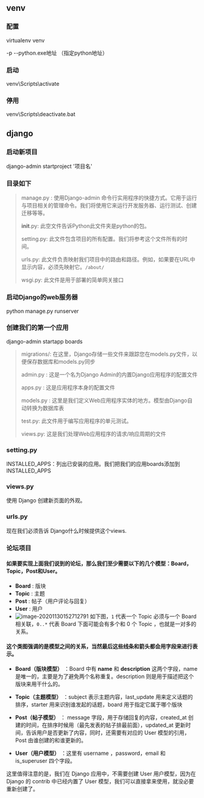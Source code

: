 ## venv

### 配置

virtualenv venv

-p --python.exe地址  （指定python地址）

### 启动

venv\Scripts\activate

### 停用

venv\Scripts\deactivate.bat



## django

### 启动新项目

django-admin startproject '项目名'

### 目录如下

> manage.py : 使用Django-admin 命令行实用程序的快捷方式。它用于运行与项目相关的管理命令。我们将使用它来运行开发服务器、运行测试、创建迁移等等。
>
> __init__.py: 此空文件告诉Python此文件夹是python的包。
>
> setting.py: 此文件包含项目的所有配置。我们将参考这个文件所有的时间。
>
> urls.py: 此文件负责映射我们项目中的路由和路径。例如，如果要在URL中显示内容，必须先映射它。`/about/`
>
> wsgi.py: 此文件是用于部署的简单网关接口

### 启动Django的web服务器

python manage.py runserver

### 创建我们的第一个应用

django-admin startapp boards

> migrations/: 在这里，Django存储一些文件来跟踪您在models.py文件，以便保存数据库和models.py同步
>
> admin.py : 这是一个名为Django Admin的内置Django应用程序的配置文件
>
> apps.py : 这是应用程序本身的配置文件
>
> models.py : 这里是我们定义Web应用程序实体的地方。模型由Django自动转换为数据库表
>
> test.py: 此文件用于编写应用程序的单元测试。
>
> views.py: 这是我们处理Web应用程序的请求/响应周期的文件

### setting.py

INSTALLED_APPS：列出已安装的应用。我们把我们的应用boards添加到 INSTALLED_APPS

### views.py

使用 Django 创建新页面的外观。

### urls.py

现在我们必须告诉 Django什么时候提供这个views.

### 论坛项目

#### 如果要实现上面我们说到的论坛，那么我们至少需要以下的几个模型：**Board**，**Topic**，**Post**和**User**。

- **Board** : 版块
- **Topic** : 主题
- **Post** : 帖子（用户评论与回复）
- **User** : 用户
- ![image-20201130152712791](C:\Users\Administrator\AppData\Roaming\Typora\typora-user-images\image-20201130152712791.png)
  如下图，`1` 代表一个 Topic 必须与一个 Board 相关联，`0..*` 代表 Board 下面可能会有多个和 0 个 Topic ，也就是一对多的关系。

#### 这个类图强调的是模型之间的关系，当然最后这些线条和箭头都会用字段来进行表示。

- **Board（版块模型）** ：Board 中有 **name** 和 **description** 这两个字段，name 是唯一的，主要是为了避免两个名称重复。description 则是用于描述把这个版块来用干什么的。

- **Topic（主题模型）** ：subject 表示主题内容，last_update 用来定义话题的排序，starter 用来识别谁发起的话题，board 用于指定它属于哪个版块

- **Post（帖子模型）** ： message 字段，用于存储回复的内容，created_at 创建的时间，在排序时候用（最先发表的帖子排最前面），updated_at 更新时间，告诉用户是否更新了内容，同时，还需要有对应的 User 模型的引用，Post 由谁创建的和谁更新的。

- **User（用户模型）** ：这里有 username ，password，email 和 is_superuser 四个字段。

这里值得注意的是，我们在 Django 应用中，不需要创建 User 用户模型，因为在 Django 的 contrib 中已经内置了 User 模型，我们可以直接拿来使用，就没必要重新创建了。